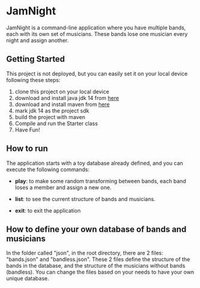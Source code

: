 # JamNight
JamNight is a command-line application where you have multiple bands, each with its own set of musicians.
These bands lose one musician every night and assign another.

## Getting Started
This project is not deployed, but you can easily set it on your local device following these steps:
1. clone this project on your local device
1. download and install java jdk 14 from [here](https://www.oracle.com/java/technologies/javase-jdk11-downloads.html)
1. download and install maven from [here](https://maven.apache.org/)
1. mark jdk 14 as the project sdk
1. build the project with maven
1. Compile and run the Starter class
1. Have Fun!

## How to run
The application starts with a toy database already defined, and you can execute the following commands:

- **play**: to make some random transforming between bands, each band loses a member and assign a new one.
    
- **list**: to see the current structure of bands and musicians.

- **exit**: to exit the application
            
## How to define your own database of bands and musicians
In the folder called "json", in the root directory, there are 2 files: "bands.json" and "bandless.json".
These 2 files define the structure of the bands in the database, and the structure of the musicians without bands (bandless).
You can change the files based on your needs to have your own unique database.